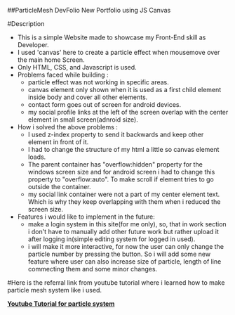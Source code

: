 ##ParticleMesh DevFolio
New Portfolio using JS Canvas 

#Description
- This is a simple Website made to showcase my Front-End skill as Developer.
- I used 'canvas' here to create a particle effect when mousemove over the main home Screen.
- Only HTML, CSS, and Javascript is used.
- Problems faced while building :
  - particle effect was not working in specific areas.
  - canvas element only shown when it is used as a first child element inside body and cover all other elements.
  - contact form goes out of screen for android devices.
  - my social profile links at the left of the screen overlap with the center element in small screen(adnroid size). 
- How i solved the above problems :
  - I used z-index property to send it backwards and keep other element  in front of it.
  - I had to change the structure of my html a little so canvas element loads.
  - The parent container has "overflow:hidden" property for the windows screen size and for android screen i had to change this property to "overflow:auto". To make scroll if element tries to go outside the container.
  - my social link container were not a part of my center element text. Which is why they keep overlapping with them when i reduced the screen size.
- Features i would like to implement in the future:
  - make a login system in this site(for me only), so, that in work section i don't have to manually add other future work but rather upload it after logging in(simple editing system for logged in used).
  - i will make it more interactive, for now the user can only change the particle number by pressing the button. So i will add some new feature where user can also increase size of particle, length of line commecting them and some minor changes.
  
#Here is the referral link from youtube tutorial where i learned how to make particle mesh system like i used.

**[Youtube Tutorial for particle system](https://youtu.be/Yvz_axxWG4Y)**

